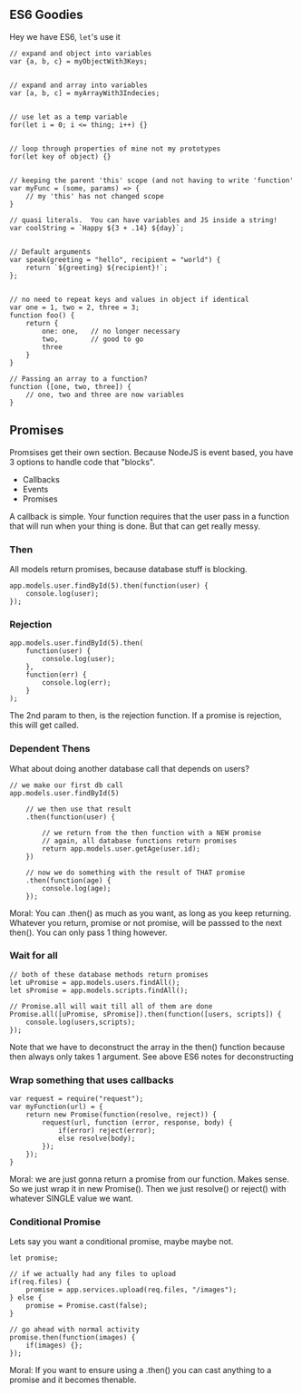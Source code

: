 ## ES6 Goodies
Hey we have ES6, `let`'s use it

    // expand and object into variables
    var {a, b, c} = myObjectWith3Keys;


    // expand and array into variables
    var [a, b, c] = myArrayWith3Indecies;


    // use let as a temp variable
    for(let i = 0; i <= thing; i++) {}


    // loop through properties of mine not my prototypes
    for(let key of object) {}


    // keeping the parent 'this' scope (and not having to write 'function'
    var myFunc = (some, params) => {
        // my 'this' has not changed scope
    }

    // quasi literals.  You can have variables and JS inside a string!
    var coolString = `Happy ${3 + .14} ${day}`;


    // Default arguments
    var speak(greeting = "hello", recipient = "world") {
        return `${greeting} ${recipient}!`;
    };


    // no need to repeat keys and values in object if identical
    var one = 1, two = 2, three = 3;
    function foo() {
        return {
            one: one, 	// no longer necessary
         	two,       	// good to go
            three
        }
    }
    
    // Passing an array to a function?
    function ([one, two, three]) {
    	// one, two and three are now variables
    }
    

## Promises

Promsises get their own section. Because NodeJS is event based, you have 3 options to handle code that "blocks".
	
- Callbacks
- Events
- Promises

A callback is simple. Your function requires that the user pass in a function that will run when your thing is done. But that can get really messy.

### Then
All models return promises, because database stuff is blocking.
	
	app.models.user.findById(5).then(function(user) {
		console.log(user);
	});

### Rejection
	
	app.models.user.findById(5).then(
		function(user) {
			console.log(user);
		},
		function(err) {
			console.log(err);
		}
	);
The 2nd param to then, is the rejection function. If a promise is rejection, this will get called.

### Dependent Thens
What about doing another database call that depends on users?
	
	// we make our first db call
	app.models.user.findById(5)
		
		// we then use that result
		.then(function(user) {
			
			// we return from the then function with a NEW promise
			// again, all database functions return promises
			return app.models.user.getAge(user.id);
		})
		
		// now we do something with the result of THAT promise
		.then(function(age) {
			console.log(age);
		});
		
Moral: You can .then() as much as you want, as long as you keep returning.  Whatever you return, promise or not promise, will be passsed to the next then(). You can only pass 1 thing however.

### Wait for all
	
	// both of these database methods return promises
	let uPromise = app.models.users.findAll();
	let sPromise = app.models.scripts.findAll();
	
	// Promise.all will wait till all of them are done
	Promise.all([uPromise, sPromise]).then(function([users, scripts]) {
		console.log(users,scripts);
	});
		
Note that we have to deconstruct the array in the then() function because then always only takes 1 argument.  See above ES6 notes for deconstructing

### Wrap something that uses callbacks

	var request = require("request");
	var myFunction(url) = {
		return new Promise(function(resolve, reject)) {
			request(url, function (error, response, body) {
				if(error) reject(error);
				else resolve(body);
			});
		});
	}
Moral: we are just gonna return a promise from our function. Makes sense.  So we just wrap it in new Promise(). Then we just resolve() or reject() with whatever SINGLE value we want.

### Conditional Promise
	
Lets say you want a conditional promise, maybe maybe not.
	
	let promise;
	
	// if we actually had any files to upload
	if(req.files) {
		promise = app.services.upload(req.files, "/images");
	} else {
		promise = Promise.cast(false);
	}
	
	// go ahead with normal activity
	promise.then(function(images) {
		if(images) {};
	});

Moral: If you want to ensure using a .then() you can cast anything to a promise and it becomes thenable.
		